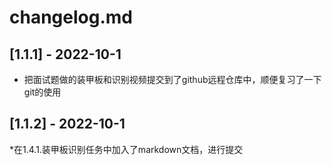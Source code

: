 # changelog.md

## [1.1.1] - 2022-10-1

* 把面试题做的装甲板和识别视频提交到了github远程仓库中，顺便复习了一下git的使用

## [1.1.2] - 2022-10-1

*在1.4.1.装甲板识别任务中加入了markdown文档，进行提交

